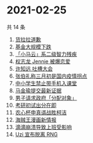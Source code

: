 # 2021-02-25

共 14 条

<!-- BEGIN ZHIHUSEARCH -->
<!-- 最后更新时间 Thu Feb 25 2021 19:14:39 GMT+0800 (CST) -->
1. [货拉拉道歉](https://www.zhihu.com/search?q=货拉拉)
1. [基金大规模下跌](https://www.zhihu.com/search?q=基金大跌)
1. [「小马云」系二级智力残疾](https://www.zhihu.com/search?q=小马云)
1. [权志龙 Jennie 被爆恋爱](https://www.zhihu.com/search?q=jennie权志龙)
1. [许知远 吐槽大会](https://www.zhihu.com/search?q=许知远)
1. [张伯礼称三月初是国内疫情拐点](https://www.zhihu.com/search?q=新冠疫情拐点)
1. [中小学生禁止带手机入课堂](https://www.zhihu.com/search?q=中小学禁止带手机)
1. [马金瑜提交最新证据](https://www.zhihu.com/search?q=马金瑜)
1. [男子请求政府「分配对象」](https://www.zhihu.com/search?q=分配对象)
1. [考研初试出分在即](https://www.zhihu.com/search?q=2021考研)
1. [农心杯申真谞战胜柯洁](https://www.zhihu.com/search?q=柯洁)
1. [海贼王漫画新情报](https://www.zhihu.com/search?q=海贼王)
1. [滴滴崩溃导致上班受影响](https://www.zhihu.com/search?q=滴滴)
1. [Uzi 宣布脱离 RNG](https://www.zhihu.com/search?q=uzi)
<!-- END ZHIHUSEARCH -->
